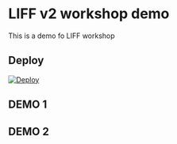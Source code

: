 # LIFF v2 workshop demo

This is a demo fo LIFF workshop

## Deploy

[![Deploy](https://www.herokucdn.com/deploy/button.svg)](https://heroku.com/deploy?template=https://github.com/cichien/liff-workshop-demo)

## DEMO 1


## DEMO 2
